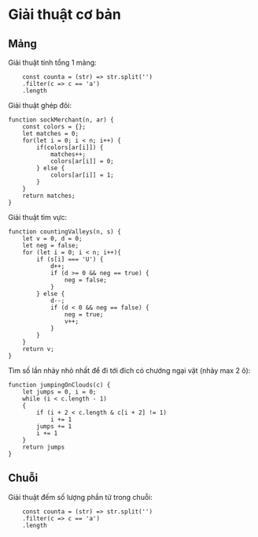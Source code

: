 # Giải thuật cơ bản
## Mảng
Giải thuật tính tổng 1 mảng:
``` 
    const counta = (str) => str.split('')
    .filter(c => c == 'a')
    .length
```

Giải thuật ghép đôi:
```
function sockMerchant(n, ar) {
    const colors = {};
    let matches = 0;
    for(let i = 0; i < n; i++) {
        if(colors[ar[i]]) {
            matches++;
            colors[ar[i]] = 0;
        } else {
            colors[ar[i]] = 1;
        }
    }
    return matches;
}
```

Giải thuật tìm vực:
```
function countingValleys(n, s) {
    let v = 0, d = 0;
    let neg = false;
    for (let i = 0; i < n; i++){
        if (s[i] === 'U') {
            d++; 
            if (d >= 0 && neg == true) {
                neg = false;
            }
        } else {
            d--;
            if (d < 0 && neg == false) {
                neg = true;
                v++;
            }
        }
    }
    return v;
}
```

Tìm số lần nhảy nhỏ nhất để đi tới đích có chướng ngại vật (nhảy max 2 ô):
```
function jumpingOnClouds(c) {
    let jumps = 0, i = 0;
    while (i < c.length - 1)
    {
        if (i + 2 < c.length & c[i + 2] != 1)
            i += 1
        jumps += 1
        i += 1
    }
    return jumps
}
```
## Chuỗi
Giải thuật đếm số lượng phần tử trong chuỗi:
``` 
    const counta = (str) => str.split('')
    .filter(c => c == 'a')
    .length
```
